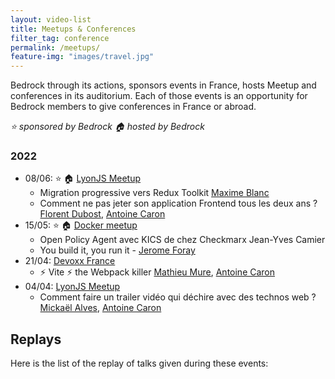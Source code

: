 ```yaml
---
layout: video-list
title: Meetups & Conferences
filter_tag: conference
permalink: /meetups/
feature-img: "images/travel.jpg"
---
```


Bedrock through its actions, sponsors events in France, hosts Meetup and conferences in its auditorium. Each of those events is an opportunity for Bedrock members to give conferences in France or abroad.

_⭐ sponsored by Bedrock_
_🏠 hosted by Bedrock_

### 2022
- 08/06: ⭐️ 🏠 [LyonJS Meetup](https://www.meetup.com/fr-FR/lyonjs/events/285497869/) 
  - Migration progressive vers Redux Toolkit [Maxime Blanc](https://maximeblanc.fr)
  - Comment ne pas jeter son application Frontend tous les deux ans ? [Florent Dubost](https://twitter.com/fooragnak), [Antoine Caron](https://twitter.com/Slashgear_) 
- 15/05: ⭐️ 🏠 [Docker meetup](https://www.meetup.com/fr-FR/docker-lyon/events/285057478/)
  - Open Policy Agent avec KICS de chez Checkmarx Jean-Yves Camier
  - You build it, you run it - [Jerome Foray](https://twitter.com/meroje01)
- 21/04: [Devoxx France](https://www.devoxx.fr/)
  - ⚡️ Vite ⚡️ the Webpack killer [Mathieu Mure](https://twitter.com/mathieumure), [Antoine Caron](https://twitter.com/Slashgear_)
- 04/04: [LyonJS Meetup](https://www.meetup.com/fr-FR/lyonjs/events/284549533/)
  - Comment faire un trailer vidéo qui déchire avec des technos web ? [Mickaël Alves](https://twitter.com/CruuzAzul), [Antoine Caron](https://twitter.com/Slashgear_)

## Replays

Here is the list of the replay of talks given during these events: